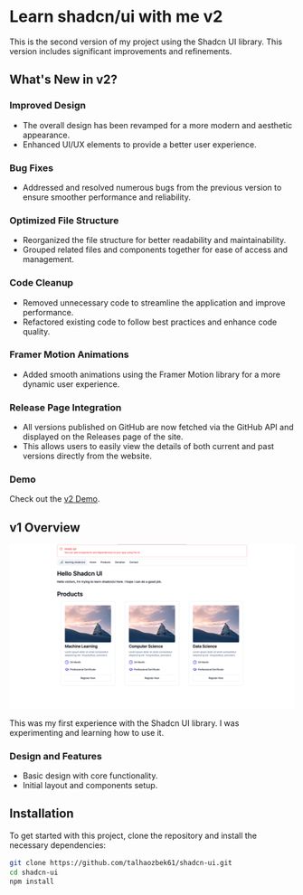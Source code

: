 # Learn shadcn/ui with me v2

This is the second version of my project using the Shadcn UI library. This version includes significant improvements and refinements.

## What's New in v2?

### Improved Design

- The overall design has been revamped for a more modern and aesthetic appearance.
- Enhanced UI/UX elements to provide a better user experience.

### Bug Fixes

- Addressed and resolved numerous bugs from the previous version to ensure smoother performance and reliability.

### Optimized File Structure

- Reorganized the file structure for better readability and maintainability.
- Grouped related files and components together for ease of access and management.

### Code Cleanup

- Removed unnecessary code to streamline the application and improve performance.
- Refactored existing code to follow best practices and enhance code quality.

### Framer Motion Animations

- Added smooth animations using the Framer Motion library for a more dynamic user experience.

### Release Page Integration

- All versions published on GitHub are now fetched via the GitHub API and displayed on the Releases page of the site.
- This allows users to easily view the details of both current and past versions directly from the website.

### Demo

Check out the [v2 Demo](https://learning-shadcn-ui.vercel.app/).

## v1 Overview

![v1 Overview](public/assets/v1-overview.gif)

This was my first experience with the Shadcn UI library. I was experimenting and learning how to use it.

### Design and Features

- Basic design with core functionality.
- Initial layout and components setup.

## Installation

To get started with this project, clone the repository and install the necessary dependencies:

```bash
git clone https://github.com/talhaozbek61/shadcn-ui.git
cd shadcn-ui
npm install
```
